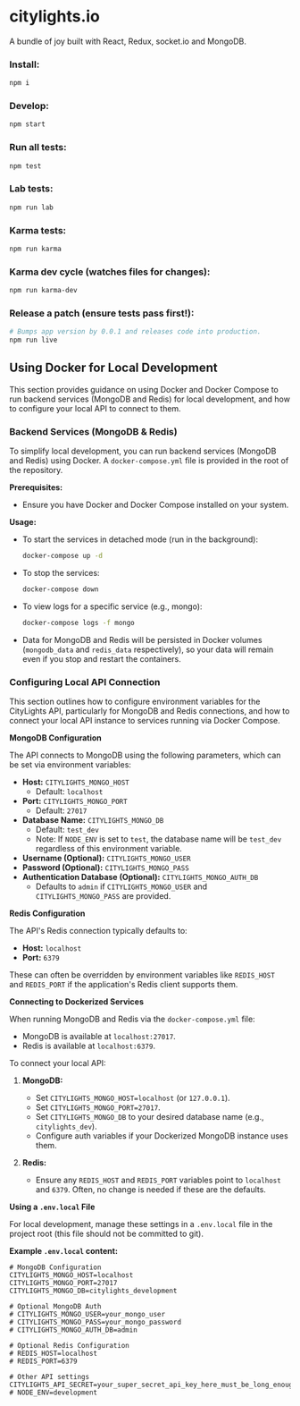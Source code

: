 # citylights.io

A bundle of joy built with React, Redux, socket.io and MongoDB.

### Install:
```bash
npm i
```

### Develop:
```bash
npm start
```

### Run all tests:
```bash
npm test
```

### Lab tests:
```bash
npm run lab
```

### Karma tests:
```bash
npm run karma
```

### Karma dev cycle (watches files for changes):
```bash
npm run karma-dev
```

### Release a patch (ensure tests pass first!):
```bash
# Bumps app version by 0.0.1 and releases code into production.
npm run live
```

## Using Docker for Local Development

This section provides guidance on using Docker and Docker Compose to run backend services (MongoDB and Redis) for local development, and how to configure your local API to connect to them.

### Backend Services (MongoDB & Redis)

To simplify local development, you can run backend services (MongoDB and Redis) using Docker. A `docker-compose.yml` file is provided in the root of the repository.

**Prerequisites:**
- Ensure you have Docker and Docker Compose installed on your system.

**Usage:**
- To start the services in detached mode (run in the background):
  ```bash
  docker-compose up -d
  ```
- To stop the services:
  ```bash
  docker-compose down
  ```
- To view logs for a specific service (e.g., mongo):
  ```bash
  docker-compose logs -f mongo
  ```
- Data for MongoDB and Redis will be persisted in Docker volumes (`mongodb_data` and `redis_data` respectively), so your data will remain even if you stop and restart the containers.

### Configuring Local API Connection

This section outlines how to configure environment variables for the CityLights API, particularly for MongoDB and Redis connections, and how to connect your local API instance to services running via Docker Compose.

**MongoDB Configuration**

The API connects to MongoDB using the following parameters, which can be set via environment variables:

-   **Host:** `CITYLIGHTS_MONGO_HOST`
    -   Default: `localhost`
-   **Port:** `CITYLIGHTS_MONGO_PORT`
    -   Default: `27017`
-   **Database Name:** `CITYLIGHTS_MONGO_DB`
    -   Default: `test_dev`
    -   Note: If `NODE_ENV` is set to `test`, the database name will be `test_dev` regardless of this environment variable.
-   **Username (Optional):** `CITYLIGHTS_MONGO_USER`
-   **Password (Optional):** `CITYLIGHTS_MONGO_PASS`
-   **Authentication Database (Optional):** `CITYLIGHTS_MONGO_AUTH_DB`
    -   Defaults to `admin` if `CITYLIGHTS_MONGO_USER` and `CITYLIGHTS_MONGO_PASS` are provided.

**Redis Configuration**

The API's Redis connection typically defaults to:

-   **Host:** `localhost`
-   **Port:** `6379`

These can often be overridden by environment variables like `REDIS_HOST` and `REDIS_PORT` if the application's Redis client supports them.

**Connecting to Dockerized Services**

When running MongoDB and Redis via the `docker-compose.yml` file:

-   MongoDB is available at `localhost:27017`.
-   Redis is available at `localhost:6379`.

To connect your local API:

1.  **MongoDB:**
    *   Set `CITYLIGHTS_MONGO_HOST=localhost` (or `127.0.0.1`).
    *   Set `CITYLIGHTS_MONGO_PORT=27017`.
    *   Set `CITYLIGHTS_MONGO_DB` to your desired database name (e.g., `citylights_dev`).
    *   Configure auth variables if your Dockerized MongoDB instance uses them.

2.  **Redis:**
    *   Ensure any `REDIS_HOST` and `REDIS_PORT` variables point to `localhost` and `6379`. Often, no change is needed if these are the defaults.

**Using a `.env.local` File**

For local development, manage these settings in a `.env.local` file in the project root (this file should not be committed to git).

**Example `.env.local` content:**

```
# MongoDB Configuration
CITYLIGHTS_MONGO_HOST=localhost
CITYLIGHTS_MONGO_PORT=27017
CITYLIGHTS_MONGO_DB=citylights_development

# Optional MongoDB Auth
# CITYLIGHTS_MONGO_USER=your_mongo_user
# CITYLIGHTS_MONGO_PASS=your_mongo_password
# CITYLIGHTS_MONGO_AUTH_DB=admin

# Optional Redis Configuration
# REDIS_HOST=localhost
# REDIS_PORT=6379

# Other API settings
CITYLIGHTS_API_SECRET=your_super_secret_api_key_here_must_be_long_enough
# NODE_ENV=development
```
